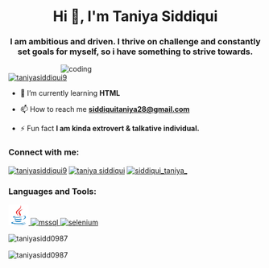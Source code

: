 <h1 align="center">Hi 👋, I'm Taniya Siddiqui</h1>
<h3 align="center">I am ambitious and driven. I thrive on challenge and constantly set goals for myself, so i have something to strive towards.</h3>
<img align="right" alt="coding" width="400" src="https://media.tenor.com/S59bPkT0pqcAAAAC/programming.gif">
<p align="left"> <a href="https://twitter.com/taniyasiddiqui9" target="blank"><img src="https://img.shields.io/twitter/follow/taniyasiddiqui9?logo=twitter&style=for-the-badge" alt="taniyasiddiqui9" /></a> </p>

- 🌱 I’m currently learning **HTML**

- 📫 How to reach me **siddiquitaniya28@gmail.com**

- ⚡ Fun fact **I am kinda extrovert & talkative individual.**

<h3 align="left">Connect with me:</h3>
<p align="left">
<a href="https://twitter.com/taniyasiddiqui9" target="blank"><img align="center" src="https://raw.githubusercontent.com/rahuldkjain/github-profile-readme-generator/master/src/images/icons/Social/twitter.svg" alt="taniyasiddiqui9" height="30" width="40" /></a>
<a href="https://linkedin.com/in/taniya siddiqui" target="blank"><img align="center" src="https://raw.githubusercontent.com/rahuldkjain/github-profile-readme-generator/master/src/images/icons/Social/linked-in-alt.svg" alt="taniya siddiqui" height="30" width="40" /></a>
<a href="https://instagram.com/siddiqui_taniya_" target="blank"><img align="center" src="https://raw.githubusercontent.com/rahuldkjain/github-profile-readme-generator/master/src/images/icons/Social/instagram.svg" alt="siddiqui_taniya_" height="30" width="40" /></a>
</p>

<h3 align="left">Languages and Tools:</h3>
<p align="left"> <a href="https://www.java.com" target="_blank" rel="noreferrer"> <img src="https://raw.githubusercontent.com/devicons/devicon/master/icons/java/java-original.svg" alt="java" width="40" height="40"/> </a> <a href="https://www.microsoft.com/en-us/sql-server" target="_blank" rel="noreferrer"> <img src="https://www.svgrepo.com/show/303229/microsoft-sql-server-logo.svg" alt="mssql" width="40" height="40"/> </a> <a href="https://www.selenium.dev" target="_blank" rel="noreferrer"> <img src="https://raw.githubusercontent.com/detain/svg-logos/780f25886640cef088af994181646db2f6b1a3f8/svg/selenium-logo.svg" alt="selenium" width="40" height="40"/> </a> </p>

<p><img align="center" src="https://github-readme-stats.vercel.app/api/top-langs?username=taniyasidd0987&show_icons=true&locale=en&layout=compact" alt="taniyasidd0987" /></p>

<p><img align="center" src="https://github-readme-streak-stats.herokuapp.com/?user=taniyasidd0987&" alt="taniyasidd0987" /></p>
